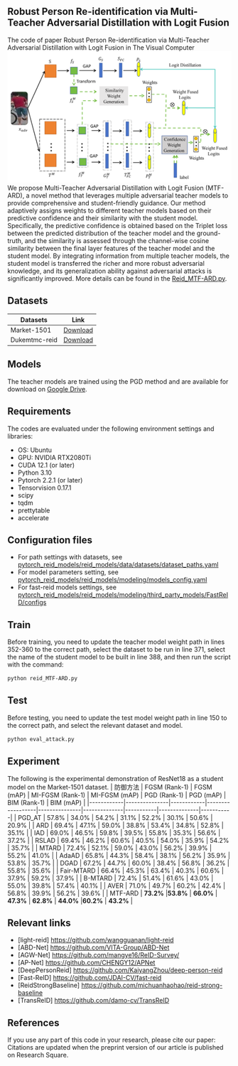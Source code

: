 ## Robust Person Re-identification via Multi-Teacher Adversarial Distillation with Logit Fusion
The code of paper  Robust Person Re-identification via Multi-Teacher Adversarial Distillation with Logit Fusion in The Visual Computer
![MTF-ARD Method](https://github.com/yinghualuo614/MTF-ARD/blob/master/reid_attack/MTF-ARD-method.png)
We propose  Multi-Teacher Adversarial Distillation with Logit Fusion (MTF-ARD), a novel method that leverages multiple adversarial teacher models to provide comprehensive and student-friendly guidance. Our method adaptively assigns weights to different teacher models based on their predictive confidence and their similarity with the student model. Specifically, the predictive confidence is obtained based on the Triplet loss between the predicted distribution of the teacher model and the ground-truth, and the similarity is assessed through the channel-wise cosine similarity between the final layer features of the teacher model and the student model. By integrating information from multiple teacher models, the student model is transferred the richer and more robust adversarial knowledge, and its generalization ability against adversarial attacks is significantly improved. More details can be found in the [Reid_MTF-ARD.py](https://github.com/yinghualuo614/MTF-ARD/blob/master/reid_MTF-ARD.py).
## Datasets
| Datasets       | Link                                                                                   |
|----------------|----------------------------------------------------------------------------------------|
| Market-1501    | [Download](https://drive.google.com/file/d/0B8-rUzbwVRk0c054eEozWG9COHM/view?resourcekey=0-8nyl7K9_x37HlQm34MmrYQ) |
| Dukemtmc-reid  | [Download](https://drive.google.com/file/d/1jjE85dRCMOgRtvJ5RQV9-Afs-2_5dY3O/view)      |

## Models
The teacher models are trained using the PGD method and are available for download on [Google Drive](https://drive.google.com/file/d/1AveC0s5LuWQVb5zGsMo78IWg64g6hZ9q/view?usp=sharing).

## Requirements
The codes are evaluated under the following environment settings and libraries:
- OS: Ubuntu
- GPU: NVIDIA RTX2080Ti
- CUDA 12.1 (or later)
- Python 3.10
- Pytorch 2.2.1 (or later)
- Tensorvision 0.17.1
- scipy
- tqdm
- prettytable
- accelerate

## Configuration files

- For path settings with datasets, see [pytorch_reid_models/reid_models/data/datasets/dataset_paths.yaml](pytorch_reid_models/reid_models/data/datasets/dataset_paths.yaml)
- For model parameters setting, see [pytorch_reid_models/reid_models/modeling/models_config.yaml](pytorch_reid_models/reid_models/modeling/models_config.yaml)
- For fast-reid models settings, see [pytorch_reid_models/reid_models/modeling/third_party_models/FastReID/configs](pytorch_reid_models/reid_models/modeling/third_party_models/FastReID/configs)
  

## Train
Before training, you need to update the teacher model weight path in lines 352-360 to the correct path, select the dataset to be run in line 371, select the name of the student model to be built in line 388, and then run the script with the command:

```bash
python reid_MTF-ARD.py
```

## Test
Before testing, you need to update the test model weight path in line 150 to the correct path, and select the relevant dataset and model.

```bash
python eval_attack.py
```

## Experiment
The following is the experimental demonstration of ResNet18 as a student model on the Market-1501 dataset.
| 防御方法   |  FGSM (Rank-1) | FGSM (mAP) | MI-FGSM (Rank-1) | MI-FGSM (mAP) | PGD (Rank-1) | PGD (mAP) | BIM (Rank-1) | BIM (mAP) |
|------------|---------------|------------|------------------|---------------|--------------|-----------|--------------|-----------|
| PGD_AT     | 57.8%     | 34.0%     | 54.2%     | 31.1%     | 52.2%     | 30.1%     | 50.6%     | 20.9%      |
| ARD        | 69.4%     | 47.1%     | 59.0%     | 38.8%     | 53.4%     | 34.8%     | 52.8%     | 35.1%      |
| IAD        | 69.0%     | 46.5%     | 59.8%     | 39.5%     | 55.8%     | 35.3%     | 56.6%     | 37.2%      |
| RSLAD      | 69.4%     | 46.2%     | 60.6%     | 40.5%     | 54.0%     | 35.9%     | 54.2%     | 35.7%      |
| MTARD      | 72.4%     | 52.1%     | 59.0%     | 43.0%     | 56.2%     | 39.9%     | 55.2%     | 41.0%      |
| AdaAD      | 65.8%     | 44.3%     | 58.4%     | 38.1%     | 56.2%     | 35.9%     | 53.8%     | 35.7%      |
| DGAD       | 67.2%     | 44.7%     | 60.0%     | 38.4%     | 56.8%     | 36.2%     | 55.8%     | 35.6%      |
| Fair-MTARD | 66.4%     | 45.3%     | 63.4%     | 40.3%     | 60.6%     | 37.9%     | 59.2%     | 37.9%      |
| B-MTARD    | 72.4%     | 51.4%     | 61.6%     | 43.0%     | 55.0%     | 39.8%     | 57.4%     | 40.1%      |
| AVER       | 71.0%     | 49.7%     | 60.2%     | 42.4%     | 56.8%     | 39.9%     | 56.2%     | 39.6%      |
| MTF-ARD    | **73.2%** | ​**53.8%** | ​**66.0%** | ​**47.3%** | ​**62.8%** | ​**44.0%** | ​**60.2%** | ​**43.2%**  |

## Relevant links

- [light-reid] https://github.com/wangguanan/light-reid
- [ABD-Net] https://github.com/VITA-Group/ABD-Net
- [AGW-Net] https://github.com/mangye16/ReID-Survey/
- [AP-Net] https://github.com/CHENGY12/APNet
- [DeepPersonReid] https://github.com/KaiyangZhou/deep-person-reid
- [Fast-ReID] https://github.com/JDAI-CV/fast-reid
- [ReidStrongBaseline] https://github.com/michuanhaohao/reid-strong-baseline
- [TransReID] https://github.com/damo-cv/TransReID

## References

If you use any part of this code in your research, please cite our paper:
Citations are updated when the preprint version of our article is published on Research Square.
